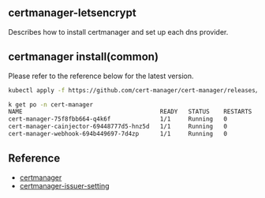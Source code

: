 ## certmanager-letsencrypt
Describes how to install certmanager and set up each dns provider.

## certmanager install(common)
Please refer to the reference below for the latest version.

```bash
kubectl apply -f https://github.com/cert-manager/cert-manager/releases/download/v1.12.3/cert-manager.yaml

k get po -n cert-manager
NAME                                       READY   STATUS    RESTARTS   AGE
cert-manager-75f8fbb664-q4k6f              1/1     Running   0          33s
cert-manager-cainjector-69448777d5-hnz5d   1/1     Running   0          33s
cert-manager-webhook-694b449697-7d4zp      1/1     Running   0          33s
```

## Reference
- [certmanager](https://github.com/cert-manager/cert-manager/releases)
- [certmanager-issuer-setting](https://cert-manager.io/docs/configuration/acme/dns01/)
